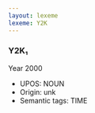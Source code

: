 ```yaml
---
layout: lexeme
lexeme: Y2K
---
```


###  Y2K₁

Year 2000
* UPOS:  NOUN
* Origin:  unk
* Semantic tags:  TIME

